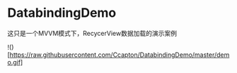 # DatabindingDemo
这只是一个MVVM模式下，RecycerView数据加载的演示案例

!()[https://raw.githubusercontent.com/Ccapton/DatabindingDemo/master/demo.gif]
